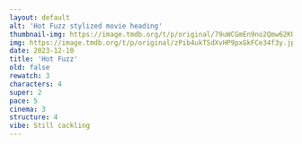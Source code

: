 ```yaml
---
layout: default
alt: 'Hot Fuzz stylized movie heading'
thumbnail-img: https://image.tmdb.org/t/p/original/79uWCGmEn9no2Qmw62KUhi4v2AZ.png
img: https://image.tmdb.org/t/p/original/zPib4ukTSdXvHP9pxGkFCe34f3y.jpg
date: 2023-12-10
title: 'Hot Fuzz'
old: false
rewatch: 3
characters: 4
super: 2
pace: 5
cinema: 3
structure: 4
vibe: Still cackling
---
```

